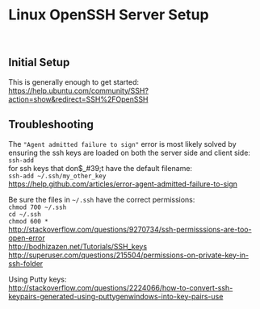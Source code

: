 # Linux OpenSSH Server Setup
<br />

## __Initial Setup__

This is generally enough to get started:  
https://help.ubuntu.com/community/SSH?action=show&redirect=SSH%2FOpenSSH

## __Troubleshooting__

The `"Agent admitted failure to sign"` error is most likely solved by ensuring the ssh keys are loaded on both the server side and client side:  
`ssh-add`  
for ssh keys that don$_#39;t have the default filename:  
`ssh-add ~/.ssh/my_other_key`  
https://help.github.com/articles/error-agent-admitted-failure-to-sign

Be sure the files in `~/.ssh` have the correct permissions:  
`chmod 700 ~/.ssh`  
`cd ~/.ssh`  
`chmod 600 *`  
http://stackoverflow.com/questions/9270734/ssh-permisssions-are-too-open-error  
http://bodhizazen.net/Tutorials/SSH_keys  
http://superuser.com/questions/215504/permissions-on-private-key-in-ssh-folder

Using Putty keys:  
http://stackoverflow.com/questions/2224066/how-to-convert-ssh-keypairs-generated-using-puttygenwindows-into-key-pairs-use
